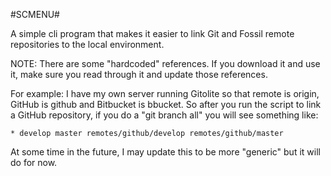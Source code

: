 #SCMENU#

A simple cli program that makes it easier to link Git and Fossil remote
repositories to the local environment.

NOTE: There are some "hardcoded" references. If you download it and use it, make sure you read through it and update those references.

For example: I have my own server running Gitolite so that remote is origin, GitHub is github and Bitbucket is bbucket.
So after you run the script to link a GitHub repository, if you do a "git branch all" you will see something like:

`* develop
  master
  remotes/github/develop
  remotes/github/master`

At some time in the future, I may update this to be more "generic" but it will do for now.
